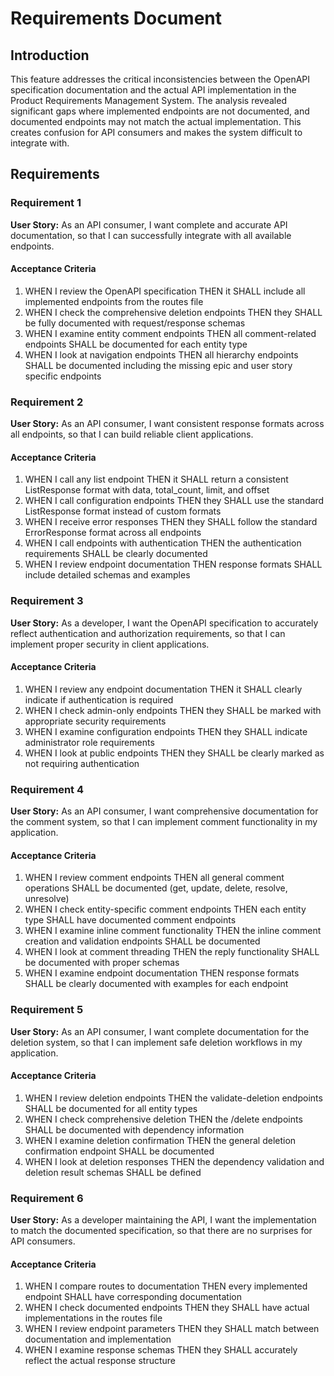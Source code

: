 # Requirements Document

## Introduction

This feature addresses the critical inconsistencies between the OpenAPI specification documentation and the actual API implementation in the Product Requirements Management System. The analysis revealed significant gaps where implemented endpoints are not documented, and documented endpoints may not match the actual implementation. This creates confusion for API consumers and makes the system difficult to integrate with.

## Requirements

### Requirement 1

**User Story:** As an API consumer, I want complete and accurate API documentation, so that I can successfully integrate with all available endpoints.

#### Acceptance Criteria

1. WHEN I review the OpenAPI specification THEN it SHALL include all implemented endpoints from the routes file
2. WHEN I check the comprehensive deletion endpoints THEN they SHALL be fully documented with request/response schemas
3. WHEN I examine entity comment endpoints THEN all comment-related endpoints SHALL be documented for each entity type
4. WHEN I look at navigation endpoints THEN all hierarchy endpoints SHALL be documented including the missing epic and user story specific endpoints


### Requirement 2

**User Story:** As an API consumer, I want consistent response formats across all endpoints, so that I can build reliable client applications.

#### Acceptance Criteria

1. WHEN I call any list endpoint THEN it SHALL return a consistent ListResponse format with data, total_count, limit, and offset
2. WHEN I call configuration endpoints THEN they SHALL use the standard ListResponse format instead of custom formats
3. WHEN I receive error responses THEN they SHALL follow the standard ErrorResponse format across all endpoints
4. WHEN I call endpoints with authentication THEN the authentication requirements SHALL be clearly documented
5. WHEN I review endpoint documentation THEN response formats SHALL include detailed schemas and examples

### Requirement 3

**User Story:** As a developer, I want the OpenAPI specification to accurately reflect authentication and authorization requirements, so that I can implement proper security in client applications.

#### Acceptance Criteria

1. WHEN I review any endpoint documentation THEN it SHALL clearly indicate if authentication is required
2. WHEN I check admin-only endpoints THEN they SHALL be marked with appropriate security requirements
3. WHEN I examine configuration endpoints THEN they SHALL indicate administrator role requirements
4. WHEN I look at public endpoints THEN they SHALL be clearly marked as not requiring authentication

### Requirement 4

**User Story:** As an API consumer, I want comprehensive documentation for the comment system, so that I can implement comment functionality in my application.

#### Acceptance Criteria

1. WHEN I review comment endpoints THEN all general comment operations SHALL be documented (get, update, delete, resolve, unresolve)
2. WHEN I check entity-specific comment endpoints THEN each entity type SHALL have documented comment endpoints
3. WHEN I examine inline comment functionality THEN the inline comment creation and validation endpoints SHALL be documented
4. WHEN I look at comment threading THEN the reply functionality SHALL be documented with proper schemas
5. WHEN I examine endpoint documentation THEN response formats SHALL be clearly documented with examples for each endpoint


### Requirement 5

**User Story:** As an API consumer, I want complete documentation for the deletion system, so that I can implement safe deletion workflows in my application.

#### Acceptance Criteria

1. WHEN I review deletion endpoints THEN the validate-deletion endpoints SHALL be documented for all entity types
2. WHEN I check comprehensive deletion THEN the /delete endpoints SHALL be documented with dependency information
3. WHEN I examine deletion confirmation THEN the general deletion confirmation endpoint SHALL be documented
4. WHEN I look at deletion responses THEN the dependency validation and deletion result schemas SHALL be defined

### Requirement 6

**User Story:** As a developer maintaining the API, I want the implementation to match the documented specification, so that there are no surprises for API consumers.

#### Acceptance Criteria

1. WHEN I compare routes to documentation THEN every implemented endpoint SHALL have corresponding documentation
2. WHEN I check documented endpoints THEN they SHALL have actual implementations in the routes file
3. WHEN I review endpoint parameters THEN they SHALL match between documentation and implementation
4. WHEN I examine response schemas THEN they SHALL accurately reflect the actual response structure
